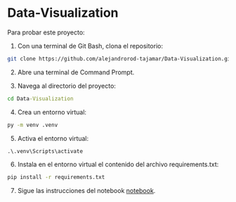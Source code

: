 # Data-Visualization

Para probar este proyecto:

1. Con una terminal de Git Bash, clona el repositorio:

```bash
git clone https://github.com/alejandrorod-tajamar/Data-Visualization.git
```

2. Abre una terminal de Command Prompt.

3. Navega al directorio del proyecto:

```cmd
cd Data-Visualization
```

4. Crea un entorno virtual:

```cmd
py -m venv .venv
```

5. Activa el entorno virtual:

```cmd
.\.venv\Scripts\activate
```

6. Instala en el entorno virtual el contenido del archivo requirements.txt:

```cmd
pip install -r requirements.txt
```

7. Sigue las instrucciones del notebook [notebook](Tipos_de_Data_y_Visualizacion.ipynb).
